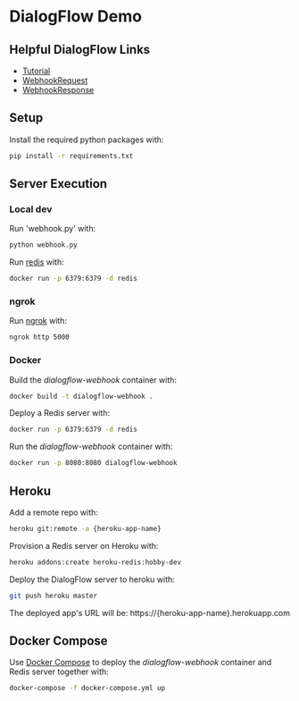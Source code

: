 # DialogFlow Demo

## Helpful DialogFlow Links
* [Tutorial](https://dialogflow.com/docs/getting-started/building-your-first-agent)
* [WebhookRequest](https://dialogflow.com/docs/reference/api-v2/rest/Shared.Types/WebhookRequest)
* [WebhookResponse](https://dialogflow.com/docs/reference/api-v2/rest/Shared.Types/WebhookResponse)


## Setup

Install the required python packages with:
```bash
pip install -r requirements.txt
```

## Server Execution

### Local dev

Run 'webhook.py' with:
```bash
python webhook.py
```

Run [redis](https://redis.io) with:
```bash
docker run -p 6379:6379 -d redis
```

### ngrok

Run [ngrok](https://ngrok.com) with:
```bash
ngrok http 5000
```

### Docker
Build the *dialogflow-webhook* container with:

```bash
docker build -t dialogflow-webhook .
```

Deploy a Redis server with:
```bash
docker run -p 6379:6379 -d redis
```

Run the *dialogflow-webhook* container with:
```bash
docker run -p 8080:8080 dialogflow-webhook
```

## Heroku

Add a remote repo with:
```bash
heroku git:remote -a {heroku-app-name}
```

Provision a Redis server on Heroku with:
```bash
heroku addons:create heroku-redis:hobby-dev
```

Deploy the DialogFlow server to heroku with:
```bash
git push heroku master
```

The deployed app's URL will be: https://{heroku-app-name}.herokuapp.com

## Docker Compose

Use [Docker Compose](https://docs.docker.com/compose/) to deploy the *dialogflow-webhook* container and Redis server together with:
```bash
docker-compose -f docker-compose.yml up
```